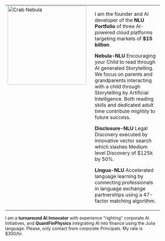 <table>
  <tbody>
    <tr>
      <td width="256" valign="top">
        <img src="https://github.com/JohnSchwitz/Images/blob/main/HazelDragon256.jpg?raw=true" alt="Crab Nebula" width="256" height="256">
      </td>
      <td valign="top" style="padding-left: 20px;">
        <p>I am the founder and AI developer of the <strong>NLU Portfolio</strong> of three AI-powered cloud platforms targeting markets of <strong>$15 billion</strong>.</p>
        <p><strong>Nebula-NLU</strong> Encouraging your Child to read through AI generated Storytelling. We focus on parents and grandparents interacting with a child through Storytelling by Artificial Intelligence. Both reading skills and dedicated adult time contribute mightily to future success.</p><p><strong>Disclosure-NLU</strong> Legal Discovery executed by innovative vector search which slashes Medium level Discovery of $125k by 50%.</p><p><strong>Lingua-NLU</strong> Accelerated language learning by connecting professionals in language exchange partnerships using a 47-factor matching algorithm.</p>
      </td>
    </tr>
  </tbody>
</table>

<!-- All content below this line will appear underneath the image and its description -->
<p>I am a <strong>turnaround AI Innovator</strong> with experience "righting" corporate AI Initiatives, and <strong>QuantFinPhysics</strong> integrating AI into finance using the Julia language. Please, only contact from corporate Principals. My rate is $300/hr.</p>
